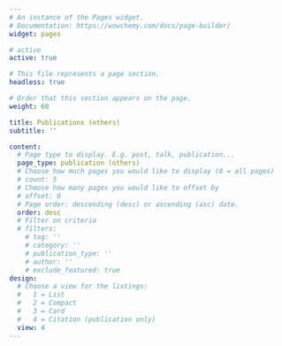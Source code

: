 ```yaml
---
# An instance of the Pages widget.
# Documentation: https://wowchemy.com/docs/page-builder/
widget: pages

# active
active: true

# This file represents a page section.
headless: true

# Order that this section appears on the page.
weight: 60

title: Publications (others)
subtitle: ''

content:
  # Page type to display. E.g. post, talk, publication...
  page_type: publication (others)
  # Choose how much pages you would like to display (0 = all pages)
  # count: 5
  # Choose how many pages you would like to offset by
  # offset: 0
  # Page order: descending (desc) or ascending (asc) date.
  order: desc
  # Filter on criteria
  # filters:
    # tag: ''
    # category: ''
    # publication_type: ''
    # author: ''
    # exclude_featured: true
design:
  # Choose a view for the listings:
  #   1 = List
  #   2 = Compact
  #   3 = Card
  #   4 = Citation (publication only)
  view: 4
---
```

